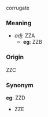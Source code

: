 corrugate
### Meaning
+ _adj_: ZZA
	+ __eg__: ZZB

### Origin

ZZC

### Synonym

__eg__: ZZD

+ ZZE


